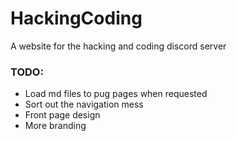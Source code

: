 # HackingCoding
A website for the hacking and coding discord server


### TODO:
- Load md files to pug pages when requested
- Sort out the navigation mess
- Front page design
- More branding
